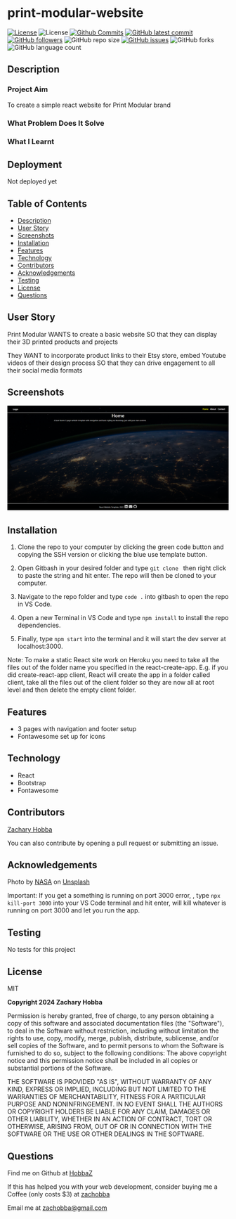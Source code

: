 # print-modular-website

[![License](https://img.shields.io/badge/License-MIT-blue.svg)](https://choosealicense.com/licenses/mit/)
![License](https://img.shields.io/badge/Made%20with-React-darkgreen.svg)
[![Github Commits](https://img.shields.io/github/commit-activity/w/HobbaZ/print-modular-website)](https://github.com/HobbaZ/print-modular-website/commits)
[![GitHub latest commit](https://img.shields.io/github/last-commit/HobbaZ/print-modular-website)](https://github.com/HobbaZ/print-modular-website/branches)
[![GitHub followers](https://img.shields.io/github/followers/HobbaZ.svg)]()
![GitHub repo size](https://img.shields.io/github/repo-size/HobbaZ/print-modular-website)
[![GitHub issues](https://img.shields.io/github/issues/HobbaZ/print-modular-website)](https://img.shields.io/github/issues/HobbaZ/print-modular-website)
![GitHub forks](https://img.shields.io/github/forks/HobbaZ/print-modular-website)
![GitHub language count](https://img.shields.io/github/languages/count/HobbaZ/print-modular-website)

## Description

### Project Aim

To create a simple react website for Print Modular brand

### What Problem Does It Solve

### What I Learnt

## Deployment

Not deployed yet

## Table of Contents

- [Description](#description)
- [User Story](#user-story)
- [Screenshots](#screenshots)
- [Installation](#installation)
- [Features](#features)
- [Technology](#technology)
- [Contributors](#contributors)
- [Acknowledgements](#acknowledgements)
- [Testing](#testing)
- [License](#license)
- [Questions](#questions)

## User Story

Print Modular WANTS to create a basic website
SO that they can display their 3D printed products and projects

They WANT to incorporate product links to their Etsy store, embed Youtube videos of their design process
SO that they can drive engagement to all their social media formats

## Screenshots

![Home Screen](./client/src/images/home-page.png)

## Installation

1. Clone the repo to your computer by clicking the green code button and copying the SSH version or clicking the blue use template button.

2. Open Gitbash in your desired folder and type `git clone ` then right click to paste the string and hit enter. The repo will then be cloned to your computer.

3. Navigate to the repo folder and type `code .` into gitbash to open the repo in VS Code.

4. Open a new Terminal in VS Code and type `npm install` to install the repo dependencies.

5. Finally, type `npm start` into the terminal and it will start the dev server at localhost:3000.

Note: To make a static React site work on Heroku you need to take all the files out of the folder name you specified in the react-create-app. E.g. if you did create-react-app client, React will create the app in a folder called client, take all the files out of the client folder so they are now all at root level and then delete the empty client folder.

## Features

- 3 pages with navigation and footer setup
- Fontawesome set up for icons

## Technology

- React
- Bootstrap
- Fontawesome

## Contributors

[Zachary Hobba](https://github.com/HobbaZ)

You can also contribute by opening a pull request or submitting an issue.

## Acknowledgements

Photo by <a href="https://unsplash.com/@nasa?utm_source=unsplash&utm_medium=referral&utm_content=creditCopyText">NASA</a> on <a href="https://unsplash.com/s/photos/website?utm_source=unsplash&utm_medium=referral&utm_content=creditCopyText">Unsplash</a>

Important: If you get a something is running on port 3000 error, , type `npx kill-port 3000` into your VS Code terminal and hit enter, will kill whatever is running on port 3000 and let you run the app.

## Testing

No tests for this project

## License

MIT

**Copyright 2024 Zachary Hobba**

Permission is hereby granted, free of charge, to any person obtaining a copy of this software and associated documentation files (the "Software"), to deal in the Software without restriction, including without limitation the rights to use, copy, modify, merge, publish, distribute, sublicense, and/or sell copies of the Software, and to permit persons to whom the Software is furnished to do so, subject to the following conditions:
The above copyright notice and this permission notice shall be included in all copies or substantial portions of the Software.

THE SOFTWARE IS PROVIDED "AS IS", WITHOUT WARRANTY OF ANY KIND, EXPRESS OR IMPLIED, INCLUDING BUT NOT LIMITED TO THE WARRANTIES OF MERCHANTABILITY, FITNESS FOR A PARTICULAR PURPOSE AND NONINFRINGEMENT. IN NO EVENT SHALL THE AUTHORS OR COPYRIGHT HOLDERS BE LIABLE FOR ANY CLAIM, DAMAGES OR OTHER LIABILITY, WHETHER IN AN ACTION OF CONTRACT, TORT OR OTHERWISE, ARISING FROM, OUT OF OR IN CONNECTION WITH THE SOFTWARE OR THE USE OR OTHER DEALINGS IN THE SOFTWARE.

## Questions

Find me on Github at [HobbaZ](https://github.com/HobbaZ)

If this has helped you with your web development, consider buying me a Coffee (only costs $3) at [zachobba](https://buymeacoffee.com/zachobbaS)

Email me at [zachobba@gmail.com](zachobba@gmail.com)
